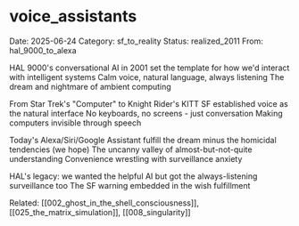 # voice_assistants
Date: 2025-06-24
Category: sf_to_reality
Status: realized_2011
From: hal_9000_to_alexa

HAL 9000's conversational AI in 2001 set the template
for how we'd interact with intelligent systems
Calm voice, natural language, always listening
The dream and nightmare of ambient computing

From Star Trek's "Computer" to Knight Rider's KITT
SF established voice as the natural interface
No keyboards, no screens - just conversation
Making computers invisible through speech

Today's Alexa/Siri/Google Assistant fulfill the dream
minus the homicidal tendencies (we hope)
The uncanny valley of almost-but-not-quite understanding
Convenience wrestling with surveillance anxiety

HAL's legacy: we wanted the helpful AI
but got the always-listening surveillance too
The SF warning embedded in the wish fulfillment

Related: [[002_ghost_in_the_shell_consciousness]], [[025_the_matrix_simulation]], [[008_singularity]]